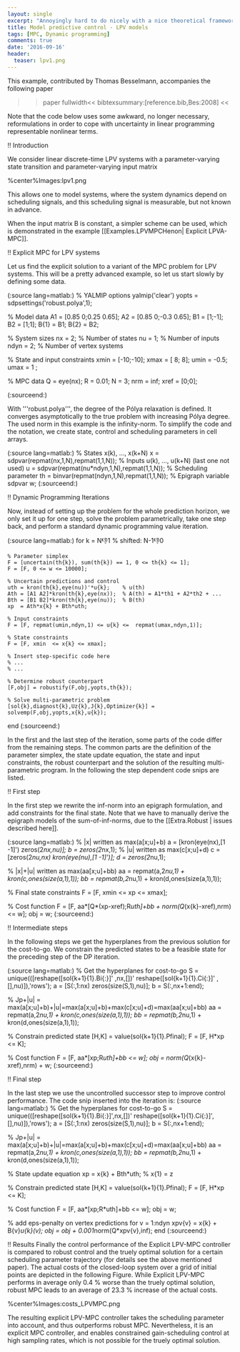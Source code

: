 ```yaml
---
layout: single
excerpt: "Annoyingly hard to do nicely with a nice theoretical framework. Let's try dynamic programming."
title: Model predictive control - LPV models
tags: [MPC, Dynamic programming]
comments: true
date: '2016-09-16'
header:
  teaser: lpv1.png
---
```


This example, contributed by Thomas Besselmann, accompanies the following paper

>>paper fullwidth<<
bibtexsummary:[reference.bib,Bes:2008]
>><<

Note that the code below uses some awkward, no longer necessary, reformulations in order to cope with uncertainty in linear programming representable nonlinear terms.

!! Introduction

We consider linear discrete-time LPV systems with a
parameter-varying state transition and parameter-varying input matrix

%center%Images:lpv1.png

This allows one to model systems, where the system dynamics depend on scheduling signals, and this scheduling signal is measurable, but not known in advance. 

When the input matrix B is constant, a simpler scheme can be used, which is demonstrated in the example [[Examples.LPVMPCHenon| Explicit LPVA-MPC]].

!! Explicit MPC for LPV systems

Let us find the explicit solution to a variant of the MPC problem for LPV systems. This will be a pretty advanced example, so let us start slowly by defining some data. 

(:source lang=matlab:)
% YALMIP options
yalmip('clear')
yopts = sdpsettings('robust.polya',1);

% Model data
A1 = [0.85 0;0.25 0.65];
A2 = [0.85 0;-0.3 0.65];
B1 = [1;-1]; 
B2 = [1;1];
B{1} = B1;
B{2} = B2;

% System sizes
nx   = 2; % Number of states
nu   = 1; % Number of inputs
ndyn = 2; % Number of vertex systems

% State and input constraints
xmin = [-10;-10];
xmax = [  8;  8];
umin = -0.5;
umax =   1 ;

% MPC data
Q   = eye(nx);
R   = 0.01;
N   = 3;
nrm = inf;
xref = [0;0];

(:sourceend:)

With '''robust.polya''', the degree of the Pólya relaxation is defined. It converges asymptotically to the true problem with increasing Pólya degree. The used norm in this example is the infinity-norm. To simplify the code and the notation, we create state, control and scheduling parameters in cell arrays. 

(:source lang=matlab:)
% States x(k), ..., x(k+N)
x = sdpvar(repmat(nx,1,N),repmat(1,1,N));
% Inputs u(k), ..., u(k+N) (last one not used)
u = sdpvar(repmat(nu*ndyn,1,N),repmat(1,1,N));
% Scheduling parameter
th = binvar(repmat(ndyn,1,N),repmat(1,1,N));
% Epigraph variable
sdpvar w;
(:sourceend:)

!! Dynamic Programming Iterations

Now, instead of setting up the problem for the whole prediction horizon, we only set it up for one step, solve the problem parametrically, take one step back, and perform a standard dynamic programming value iteration. 

(:source lang=matlab:)
for k = N:-1:1   % shifted: N-1:-1:0

    % Parameter simplex
    F = [uncertain(th{k}), sum(th{k}) == 1, 0 <= th{k} <= 1];
    F = [F, 0 <= w <= 10000];
    
    % Uncertain predictions and control
    uth = kron(th{k},eye(nu))'*u{k};    % u(th) 
    Ath = [A1 A2]*kron(th{k},eye(nx));  % A(th) = A1*th1 + A2*th2 + ...
    Bth = [B1 B2]*kron(th{k},eye(nu));  % B(th)    
    xp  = Ath*x{k} + Bth*uth;
    
    % Input constraints
    F = [F, repmat(umin,ndyn,1) <= u{k} <=  repmat(umax,ndyn,1)];

    % State constraints
    F = [F, xmin  <= x{k} <= xmax];

    % Insert step-specific code here
    % ...
    % ...

    % Determine robust counterpart
    [F,obj] = robustify(F,obj,yopts,th{k});

    % Solve multi-parametric problem
    [sol{k},diagnost{k},Uz{k},J{k},Optimizer{k}] = solvemp(F,obj,yopts,x{k},u{k});
end
(:sourceend:)

In the first and the last step of the iteration, some parts of the code differ from the remaining steps. The common parts are the definition of the parameter simplex, the state update equation, the state and input constraints, the robust counterpart and the solution of the resulting multi-parametric program. In the following the step dependent code snips are listed.

!! First step

In the first step we rewrite the inf-norm into an epigraph formulation, and add constraints for the final state. Note that we have to manually derive the epigraph models of the sum-of-inf-norms, due to the [[Extra.Robust | issues described here]].

(:source lang=matlab:)
% |x| written as max(a[x;u]+b)
a = [kron(eye(nx),[1 -1]') zeros(2*nx,nu)];
b = zeros(2*nx,1);
% |u| written as max(c[x;u]+d)
c = [zeros(2*nu,nx) kron(eye(nu),[1 -1]')];
d = zeros(2*nu,1);

% |x|+|u| written as max(aa[x;u]+bb)
aa = repmat(a,2*nu,1) + kron(c,ones(size(a,1),1));
bb = repmat(b,2*nu,1) + kron(d,ones(size(a,1),1));

% Final state constraints
F = [F, xmin  <= xp   <= xmax];

% Cost function
F   = [F, aa*[Q*(xp-xref);R*uth]+bb + norm(Q*(x{k}-xref),nrm) <= w];
obj = w;
(:sourceend:)

!! Intermediate steps

In the following steps we get the hyperplanes from the previous solution for the cost-to-go. We constrain the predicted states to be a feasible state for the preceding step of the DP iteration.

(:source lang=matlab:)
% Get the hyperplanes for cost-to-go
S = unique(([reshape([sol{k+1}{1}.Bi{:}]' ,nx,[])'  reshape([sol{k+1}{1}.Ci{:}]' ,[],nu)]),'rows');
a = [S(:,1:nx) zeros(size(S,1),nu)];
b = S(:,nx+1:end);

% Jp+|u| = max(a[x;u]+b)+|u|=max(a[x;u]+b)+max(c[x;u]+d)=max(aa[x;u]+bb)
aa = repmat(a,2*nu,1) + kron(c,ones(size(a,1),1));
bb = repmat(b,2*nu,1) + kron(d,ones(size(a,1),1));

% Constrain predicted state
[H,K] = value(sol{k+1}{1}.Pfinal);
F     = [F, H*xp <= K];
        
% Cost function
F   = [F, aa*[xp;R*uth]+bb <= w];
obj = norm(Q*(x{k}-xref),nrm) + w;
(:sourceend:)

!! Final step

In the last step we use the uncontrolled successor step to improve control performance. The code snip inserted into the iteration is: 
(:source lang=matlab:)
% Get the hyperplanes for cost-to-go
S = unique(([reshape([sol{k+1}{1}.Bi{:}]',nx,[])' reshape([sol{k+1}{1}.Ci{:}]',[],nu)]),'rows');
a = [S(:,1:nx) zeros(size(S,1),nu)];
b = S(:,nx+1:end);

% Jp+|u| = max(a[x;u]+b)+|u|=max(a[x;u]+b)+max(c[x;u]+d)=max(aa[x;u]+bb)
aa = repmat(a,2*nu,1) + kron(c,ones(size(a,1),1));
bb = repmat(b,2*nu,1) + kron(d,ones(size(a,1),1));

% State update equation
xp = x{k} + Bth*uth; % x{1} = z

% Constrain predicted state
[H,K] = value(sol{k+1}{1}.Pfinal);
F     = [F, H*xp <= K];

% Cost function
F   = [F, aa*[xp;R*uth]+bb <= w];
obj = w;

% add eps-penalty on vertex predictions
for v = 1:ndyn 
    xpv{v} = x{k} + B{v}*u{k}(v);
    obj = obj + 0.001*norm(Q*xpv{v},inf);
end
(:sourceend:)

!! Results
Finally the control performance of the Explicit LPV-MPC controller is compared to robust control and the truely optimal solution for a certain scheduling parameter trajectory (for details see the above mentioned paper).
The actual costs of the closed-loop system over a grid of initial points are depicted in the following Figure. While Explicit LPV-MPC performs in average only 0.4 % worse than the truely optimal solution, robust MPC leads to an average of 23.3 % increase of the actual costs.

%center%Images:costs_LPVMPC.png

The resulting explicit LPV-MPC controller takes the scheduling parameter into account, and thus outperforms robust MPC. Nevertheless, it is an explicit MPC controller, and enables constrained gain-scheduling control at high sampling rates, which is not possible for the truely optimal solution.

